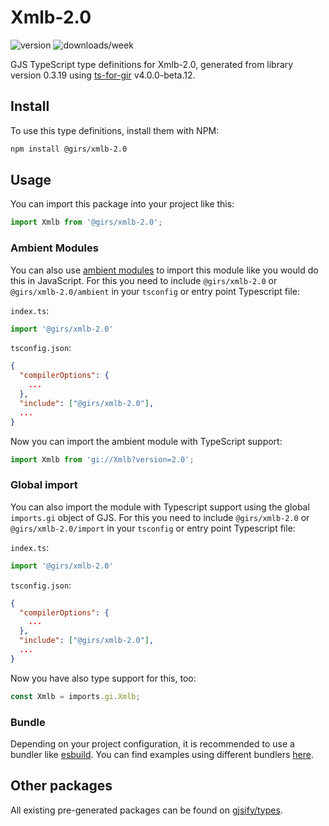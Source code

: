 
# Xmlb-2.0

![version](https://img.shields.io/npm/v/@girs/xmlb-2.0)
![downloads/week](https://img.shields.io/npm/dw/@girs/xmlb-2.0)


GJS TypeScript type definitions for Xmlb-2.0, generated from library version 0.3.19 using [ts-for-gir](https://github.com/gjsify/ts-for-gir) v4.0.0-beta.12.


## Install

To use this type definitions, install them with NPM:
```bash
npm install @girs/xmlb-2.0
```

## Usage

You can import this package into your project like this:
```ts
import Xmlb from '@girs/xmlb-2.0';
```

### Ambient Modules

You can also use [ambient modules](https://github.com/gjsify/ts-for-gir/tree/main/packages/cli#ambient-modules) to import this module like you would do this in JavaScript.
For this you need to include `@girs/xmlb-2.0` or `@girs/xmlb-2.0/ambient` in your `tsconfig` or entry point Typescript file:

`index.ts`:
```ts
import '@girs/xmlb-2.0'
```

`tsconfig.json`:
```json
{
  "compilerOptions": {
    ...
  },
  "include": ["@girs/xmlb-2.0"],
  ...
}
```

Now you can import the ambient module with TypeScript support: 

```ts
import Xmlb from 'gi://Xmlb?version=2.0';
```

### Global import

You can also import the module with Typescript support using the global `imports.gi` object of GJS.
For this you need to include `@girs/xmlb-2.0` or `@girs/xmlb-2.0/import` in your `tsconfig` or entry point Typescript file:

`index.ts`:
```ts
import '@girs/xmlb-2.0'
```

`tsconfig.json`:
```json
{
  "compilerOptions": {
    ...
  },
  "include": ["@girs/xmlb-2.0"],
  ...
}
```

Now you have also type support for this, too:

```ts
const Xmlb = imports.gi.Xmlb;
```

### Bundle

Depending on your project configuration, it is recommended to use a bundler like [esbuild](https://esbuild.github.io/). You can find examples using different bundlers [here](https://github.com/gjsify/ts-for-gir/tree/main/examples).

## Other packages

All existing pre-generated packages can be found on [gjsify/types](https://github.com/gjsify/types).

